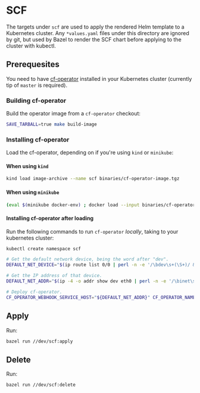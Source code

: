# SCF

The targets under `scf` are used to apply the rendered Helm template to a Kubernetes cluster.
Any `*values.yaml` files under this directory are ignored by git, but used by Bazel to render the
SCF chart before applying to the cluster with kubectl.

## Prerequesites

You need to have [cf-operator] installed in your Kubernetes cluster (currently
tip of `master` is required).

[cf-operator]: https://github.com/cloudfoundry-incubator/cf-operator

### Building cf-operator

Build the operator image from a `cf-operator` checkout:

```sh
SAVE_TARBALL=true make build-image
```

### Installing cf-operator

Load the cf-operator, depending on if you're using `kind` or `minikube`:

#### When using `kind`

```sh
kind load image-archive --name scf binaries/cf-operator-image.tgz
```

#### When using `minikube`

```sh
(eval $(minikube docker-env) ; docker load --input binaries/cf-operator-image.tgz)
```

#### Installing cf-operator after loading

Run the following commands to run `cf-operator` _locally_, taking to your
kubernetes cluster:

```sh
kubectl create namespace scf

# Get the default network device, being the word after "dev".
DEFAULT_NET_DEVICE="$(ip route list 0/0 | perl -n -e '/\bdev\s+(\S+)/ && print $1')"

# Get the IP address of that device.
DEFAULT_NET_ADDR="$(ip -4 -o addr show dev eth0 | perl -n -e '/\binet\s+([^\/]+)/ && print $1')"

# Deploy cf-operator.
CF_OPERATOR_WEBHOOK_SERVICE_HOST="${DEFAULT_NET_ADDR}" CF_OPERATOR_NAMESPACE=scf SKIP_IMAGE=true make up
```

## Apply

Run:

```sh
bazel run //dev/scf:apply
```

## Delete

Run:

```sh
bazel run //dev/scf:delete
```
